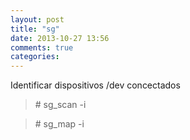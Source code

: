 ```yaml
---
layout: post
title: "sg"
date: 2013-10-27 13:56
comments: true
categories: 
---
```

Identificar dispositivos /dev concectados

>\# sg_scan -i

>\# sg_map -i

